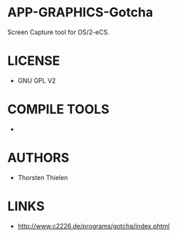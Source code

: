 APP-GRAPHICS-Gotcha
===================

 Screen Capture tool for OS/2-eCS. 

LICENSE
===============
- GNU GPL V2

COMPILE TOOLS
===============
* 

AUTHORS
===============
* Thorsten Thielen

LINKS
===============
* http://www.c2226.de/programs/gotcha/index.phtml
